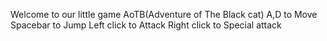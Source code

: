 Welcome to our little game
AoTB(Adventure of The Black cat)
A,D to Move
Spacebar to Jump
Left click to Attack
Right click to Special attack
